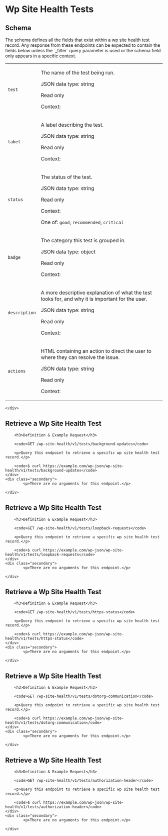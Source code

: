 ---
---

# Wp Site Health Tests

<section class="route">
	<div class="primary">
		<h2>Schema</h2>
<p>The schema defines all the fields that exist within a wp site health test record. Any response from these endpoints can be expected to contain the fields below unless the `_filter` query parameter is used or the schema field only appears in a specific context.</p>
<table class="attributes">
			<tr id="schema-test">
			<td>
				<code>test</code>
			</td>
			<td>
				<p>The name of the test being run.</p>
				<p class="type">
					JSON data type: string				</p>
									<p class="read-only">Read only</p>
								<p class="context">Context: <code></code></p>
							</td>
		</tr>
			<tr id="schema-label">
			<td>
				<code>label</code>
			</td>
			<td>
				<p>A label describing the test.</p>
				<p class="type">
					JSON data type: string				</p>
									<p class="read-only">Read only</p>
								<p class="context">Context: <code></code></p>
							</td>
		</tr>
			<tr id="schema-status">
			<td>
				<code>status</code>
			</td>
			<td>
				<p>The status of the test.</p>
				<p class="type">
					JSON data type: string				</p>
									<p class="read-only">Read only</p>
								<p class="context">Context: <code></code></p>
									<p>One of: <code>good</code>, <code>recommended</code>, <code>critical</code></p>
							</td>
		</tr>
			<tr id="schema-badge">
			<td>
				<code>badge</code>
			</td>
			<td>
				<p>The category this test is grouped in.</p>
				<p class="type">
					JSON data type: object				</p>
									<p class="read-only">Read only</p>
								<p class="context">Context: <code></code></p>
							</td>
		</tr>
			<tr id="schema-description">
			<td>
				<code>description</code>
			</td>
			<td>
				<p>A more descriptive explanation of what the test looks for, and why it is important for the user.</p>
				<p class="type">
					JSON data type: string				</p>
									<p class="read-only">Read only</p>
								<p class="context">Context: <code></code></p>
							</td>
		</tr>
			<tr id="schema-actions">
			<td>
				<code>actions</code>
			</td>
			<td>
				<p>HTML containing an action to direct the user to where they can resolve the issue.</p>
				<p class="type">
					JSON data type: string				</p>
									<p class="read-only">Read only</p>
								<p class="context">Context: <code></code></p>
							</td>
		</tr>
	</table>

	</div>
</section>

<div><section class="route">
	<div class="primary">
		<h2>Retrieve a Wp Site Health Test</h2>

		<h3>Definition & Example Request</h3>

		<code>GET /wp-site-health/v1/tests/background-updates</code>

		<p>Query this endpoint to retrieve a specific wp site health test record.</p>

		<code>$ curl https://example.com/wp-json/wp-site-health/v1/tests/background-updates</code>
	</div>
	<div class="secondary">
			<p>There are no arguments for this endpoint.</p>

	</div>
</section>
<section class="route">
	<div class="primary">
		<h2>Retrieve a Wp Site Health Test</h2>

		<h3>Definition & Example Request</h3>

		<code>GET /wp-site-health/v1/tests/loopback-requests</code>

		<p>Query this endpoint to retrieve a specific wp site health test record.</p>

		<code>$ curl https://example.com/wp-json/wp-site-health/v1/tests/loopback-requests</code>
	</div>
	<div class="secondary">
			<p>There are no arguments for this endpoint.</p>

	</div>
</section>
<section class="route">
	<div class="primary">
		<h2>Retrieve a Wp Site Health Test</h2>

		<h3>Definition & Example Request</h3>

		<code>GET /wp-site-health/v1/tests/https-status</code>

		<p>Query this endpoint to retrieve a specific wp site health test record.</p>

		<code>$ curl https://example.com/wp-json/wp-site-health/v1/tests/https-status</code>
	</div>
	<div class="secondary">
			<p>There are no arguments for this endpoint.</p>

	</div>
</section>
<section class="route">
	<div class="primary">
		<h2>Retrieve a Wp Site Health Test</h2>

		<h3>Definition & Example Request</h3>

		<code>GET /wp-site-health/v1/tests/dotorg-communication</code>

		<p>Query this endpoint to retrieve a specific wp site health test record.</p>

		<code>$ curl https://example.com/wp-json/wp-site-health/v1/tests/dotorg-communication</code>
	</div>
	<div class="secondary">
			<p>There are no arguments for this endpoint.</p>

	</div>
</section>
<section class="route">
	<div class="primary">
		<h2>Retrieve a Wp Site Health Test</h2>

		<h3>Definition & Example Request</h3>

		<code>GET /wp-site-health/v1/tests/authorization-header</code>

		<p>Query this endpoint to retrieve a specific wp site health test record.</p>

		<code>$ curl https://example.com/wp-json/wp-site-health/v1/tests/authorization-header</code>
	</div>
	<div class="secondary">
			<p>There are no arguments for this endpoint.</p>

	</div>
</section>
</div>
